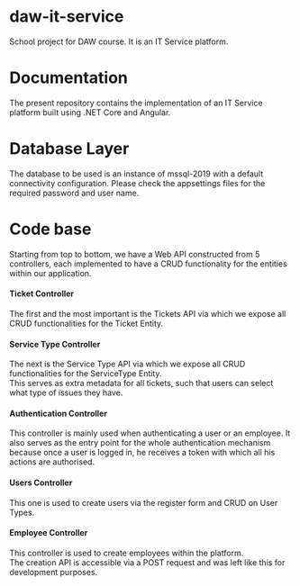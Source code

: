 # daw-it-service
School project for DAW course. It is an IT Service platform.

# Documentation

The present repository contains the implementation of an IT Service platform 
built using .NET Core and Angular.

 # Database Layer
 
 The database to be used is an instance of mssql-2019 with a default 
 connectivity configuration. Please check the appsettings files for the
 required password and user name.
 
 # Code base
 
 Starting from top to bottom, we have a Web API constructed from 5 
 controllers, each implemented to have a CRUD functionality for the 
 entities within our application.
 
 #### Ticket Controller
 The first and the most important is the Tickets API via which we expose 
 all CRUD functionalities for the Ticket Entity.
 
 #### Service Type Controller
 The next is the Service Type API via which we expose 
 all CRUD functionalities for the ServiceType Entity.  
 This serves as extra metadata for all tickets, such that users can select what type of issues they have.
  
 #### Authentication Controller
 This controller is mainly used when authenticating a user or an employee.
 It also serves as the entry point for the whole authentication mechanism because once a user is
 logged in, he receives a token with which all his actions are authorised.
  
 #### Users Controller
 This one is used to create users via the register form and CRUD on User Types.
 
 #### Employee Controller
 This controller is used to create employees within the platform.  
 The creation API is accessible via a POST request and was left like this
 for development purposes.
 